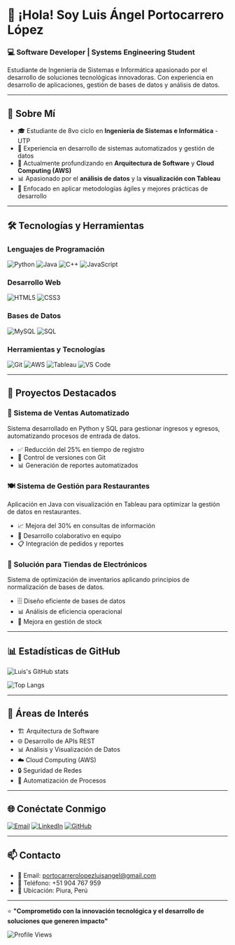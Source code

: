 # 👋 ¡Hola! Soy Luis Ángel Portocarrero López

### 💻 Software Developer | Systems Engineering Student

Estudiante de Ingeniería de Sistemas e Informática apasionado por el desarrollo de soluciones tecnológicas innovadoras. Con experiencia en desarrollo de aplicaciones, gestión de bases de datos y análisis de datos.

---

## 🚀 Sobre Mí

- 🎓 Estudiante de 8vo ciclo en **Ingeniería de Sistemas e Informática** - UTP
- 💼 Experiencia en desarrollo de sistemas automatizados y gestión de datos
- 🌱 Actualmente profundizando en **Arquitectura de Software** y **Cloud Computing (AWS)**
- 📊 Apasionado por el **análisis de datos** y la **visualización con Tableau**
- 🎯 Enfocado en aplicar metodologías ágiles y mejores prácticas de desarrollo

---

## 🛠️ Tecnologías y Herramientas

### Lenguajes de Programación
![Python](https://img.shields.io/badge/Python-3776AB?style=for-the-badge&logo=python&logoColor=white)
![Java](https://img.shields.io/badge/Java-ED8B00?style=for-the-badge&logo=openjdk&logoColor=white)
![C++](https://img.shields.io/badge/C++-00599C?style=for-the-badge&logo=cplusplus&logoColor=white)
![JavaScript](https://img.shields.io/badge/JavaScript-F7DF1E?style=for-the-badge&logo=javascript&logoColor=black)

### Desarrollo Web
![HTML5](https://img.shields.io/badge/HTML5-E34F26?style=for-the-badge&logo=html5&logoColor=white)
![CSS3](https://img.shields.io/badge/CSS3-1572B6?style=for-the-badge&logo=css3&logoColor=white)

### Bases de Datos
![MySQL](https://img.shields.io/badge/MySQL-4479A1?style=for-the-badge&logo=mysql&logoColor=white)
![SQL](https://img.shields.io/badge/SQL-CC2927?style=for-the-badge&logo=microsoft-sql-server&logoColor=white)

### Herramientas y Tecnologías
![Git](https://img.shields.io/badge/Git-F05032?style=for-the-badge&logo=git&logoColor=white)
![AWS](https://img.shields.io/badge/AWS-232F3E?style=for-the-badge&logo=amazon-aws&logoColor=white)
![Tableau](https://img.shields.io/badge/Tableau-E97627?style=for-the-badge&logo=tableau&logoColor=white)
![VS Code](https://img.shields.io/badge/VS_Code-007ACC?style=for-the-badge&logo=visual-studio-code&logoColor=white)

---

## 💼 Proyectos Destacados

### 🛒 Sistema de Ventas Automatizado
Sistema desarrollado en Python y SQL para gestionar ingresos y egresos, automatizando procesos de entrada de datos.
- ✅ Reducción del 25% en tiempo de registro
- 🔧 Control de versiones con Git
- 📊 Generación de reportes automatizados

### 🍽️ Sistema de Gestión para Restaurantes
Aplicación en Java con visualización en Tableau para optimizar la gestión de datos en restaurantes.
- 📈 Mejora del 30% en consultas de información
- 🤝 Desarrollo colaborativo en equipo
- 📋 Integración de pedidos y reportes

### 📱 Solución para Tiendas de Electrónicos
Sistema de optimización de inventarios aplicando principios de normalización de bases de datos.
- 🗄️ Diseño eficiente de bases de datos
- 📊 Análisis de eficiencia operacional
- 🎯 Mejora en gestión de stock

---

## 📊 Estadísticas de GitHub

![Luis's GitHub stats](https://github-readme-stats.vercel.app/api?username=luism9p&show_icons=true&theme=radical&hide_border=true)

![Top Langs](https://github-readme-stats.vercel.app/api/top-langs/?username=luism9p&layout=compact&theme=radical&hide_border=true)

---

## 🎯 Áreas de Interés

- 🏗️ Arquitectura de Software
- 🌐 Desarrollo de APIs REST
- 📊 Análisis y Visualización de Datos
- ☁️ Cloud Computing (AWS)
- 🔒 Seguridad de Redes
- 🤖 Automatización de Procesos

---

## 🌐 Conéctate Conmigo

[![Email](https://img.shields.io/badge/Email-D14836?style=for-the-badge&logo=gmail&logoColor=white)](mailto:portocarrerolopezluisangel@gmail.com)
[![LinkedIn](https://img.shields.io/badge/LinkedIn-0077B5?style=for-the-badge&logo=linkedin&logoColor=white)](https://linkedin.com/in/tu-perfil)
[![GitHub](https://img.shields.io/badge/GitHub-100000?style=for-the-badge&logo=github&logoColor=white)](https://github.com/luism9p)

---

## 📫 Contacto

- 📧 Email: portocarrerolopezluisangel@gmail.com
- 📱 Teléfono: +51 904 767 959
- 📍 Ubicación: Piura, Perú

---

⭐️ **"Comprometido con la innovación tecnológica y el desarrollo de soluciones que generen impacto"**

![Profile Views](https://komarev.com/ghpvc/?username=luism9p&color=blueviolet&style=for-the-badge)
